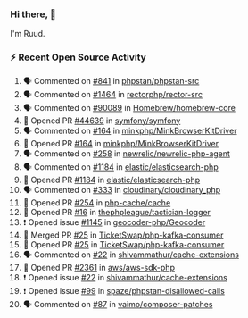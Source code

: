 ### Hi there, 👋

I'm Ruud.
 
### :zap: Recent Open Source Activity

<!--START_SECTION:activity-->
1. 🗣 Commented on [#841](https://github.com/phpstan/phpstan-src/issues/841) in [phpstan/phpstan-src](https://github.com/phpstan/phpstan-src)
2. 🗣 Commented on [#1464](https://github.com/rectorphp/rector-src/issues/1464) in [rectorphp/rector-src](https://github.com/rectorphp/rector-src)
3. 🗣 Commented on [#90089](https://github.com/Homebrew/homebrew-core/issues/90089) in [Homebrew/homebrew-core](https://github.com/Homebrew/homebrew-core)
4. 💪 Opened PR [#44639](https://github.com/symfony/symfony/pull/44639) in [symfony/symfony](https://github.com/symfony/symfony)
5. 🗣 Commented on [#164](https://github.com/minkphp/MinkBrowserKitDriver/issues/164) in [minkphp/MinkBrowserKitDriver](https://github.com/minkphp/MinkBrowserKitDriver)
6. 💪 Opened PR [#164](https://github.com/minkphp/MinkBrowserKitDriver/pull/164) in [minkphp/MinkBrowserKitDriver](https://github.com/minkphp/MinkBrowserKitDriver)
7. 🗣 Commented on [#258](https://github.com/newrelic/newrelic-php-agent/issues/258) in [newrelic/newrelic-php-agent](https://github.com/newrelic/newrelic-php-agent)
8. 🗣 Commented on [#1184](https://github.com/elastic/elasticsearch-php/issues/1184) in [elastic/elasticsearch-php](https://github.com/elastic/elasticsearch-php)
9. 💪 Opened PR [#1184](https://github.com/elastic/elasticsearch-php/pull/1184) in [elastic/elasticsearch-php](https://github.com/elastic/elasticsearch-php)
10. 🗣 Commented on [#333](https://github.com/cloudinary/cloudinary_php/issues/333) in [cloudinary/cloudinary_php](https://github.com/cloudinary/cloudinary_php)
11. 💪 Opened PR [#254](https://github.com/php-cache/cache/pull/254) in [php-cache/cache](https://github.com/php-cache/cache)
12. 💪 Opened PR [#16](https://github.com/thephpleague/tactician-logger/pull/16) in [thephpleague/tactician-logger](https://github.com/thephpleague/tactician-logger)
13. ❗️ Opened issue [#1145](https://github.com/geocoder-php/Geocoder/issues/1145) in [geocoder-php/Geocoder](https://github.com/geocoder-php/Geocoder)
14. 🎉 Merged PR [#25](https://github.com/TicketSwap/php-kafka-consumer/pull/25) in [TicketSwap/php-kafka-consumer](https://github.com/TicketSwap/php-kafka-consumer)
15. 💪 Opened PR [#25](https://github.com/TicketSwap/php-kafka-consumer/pull/25) in [TicketSwap/php-kafka-consumer](https://github.com/TicketSwap/php-kafka-consumer)
16. 🗣 Commented on [#22](https://github.com/shivammathur/cache-extensions/issues/22) in [shivammathur/cache-extensions](https://github.com/shivammathur/cache-extensions)
17. 💪 Opened PR [#2361](https://github.com/aws/aws-sdk-php/pull/2361) in [aws/aws-sdk-php](https://github.com/aws/aws-sdk-php)
18. ❗️ Opened issue [#22](https://github.com/shivammathur/cache-extensions/issues/22) in [shivammathur/cache-extensions](https://github.com/shivammathur/cache-extensions)
19. ❗️ Opened issue [#99](https://github.com/spaze/phpstan-disallowed-calls/issues/99) in [spaze/phpstan-disallowed-calls](https://github.com/spaze/phpstan-disallowed-calls)
20. 🗣 Commented on [#87](https://github.com/vaimo/composer-patches/issues/87) in [vaimo/composer-patches](https://github.com/vaimo/composer-patches)
<!--END_SECTION:activity-->
